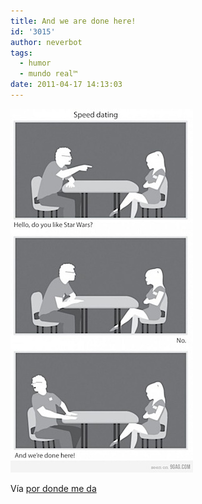 ```yaml
---
title: And we are done here!
id: '3015'
author: neverbot
tags:
  - humor
  - mundo real™
date: 2011-04-17 14:13:03
---
```


![201104171412.jpg](./and-we-are-done-here/201104171412.jpg)

Vía [por donde me da](http://pordondemeda.tumblr.com/post/4685627288)